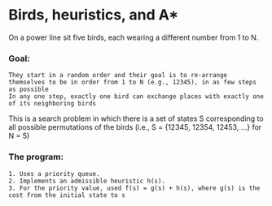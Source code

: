 # Birds, heuristics, and A*

On a power line sit five birds, each wearing a different number from 1 to N. 

### Goal:
    They start in a random order and their goal is to re-arrange themselves to be in order from 1 to N (e.g., 12345), in as few steps as possible
    In any one step, exactly one bird can exchange places with exactly one of its neighboring birds
    
This is a search problem in which there is a set of states S corresponding to all possible permutations of the birds (i.e., S = {12345, 12354, 12453, ...} for N = 5)

### The program:
    1. Uses a priority queue.
    2. Implements an admissible heuristic h(s).
    3. For the priority value, used f(s) = g(s) + h(s), where g(s) is the cost from the initial state to s


